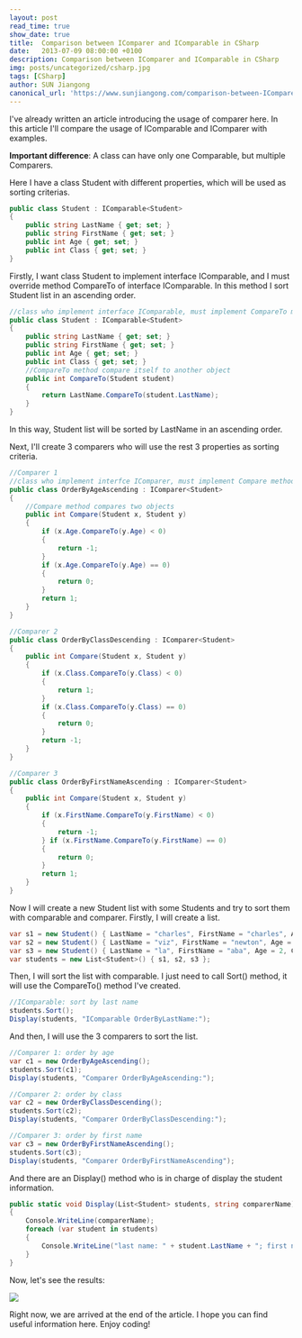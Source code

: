```yaml
---
layout: post
read_time: true
show_date: true
title:  Comparison between IComparer and IComparable in CSharp
date:   2013-07-09 08:00:00 +0100
description: Comparison between IComparer and IComparable in CSharp
img: posts/uncategorized/csharp.jpg
tags: [CSharp]
author: SUN Jiangong
canonical_url: 'https://www.sunjiangong.com/comparison-between-IComparer-and-IComparable-in-CSharp.html'
---
```



I've already written an article introducing the usage of comparer here. In this article I'll compare the usage of IComparable and IComparer with examples.


**Important difference**:  A class can have only one Comparable, but multiple Comparers.

<!--more-->

Here I have a class Student with different properties, which will be used as sorting criterias.

```csharp
public class Student : IComparable<Student>
{
    public string LastName { get; set; }
    public string FirstName { get; set; }
    public int Age { get; set; }
    public int Class { get; set; }
}
```

Firstly, I want class Student to implement interface IComparable, and I must override method CompareTo of interface IComparable. In this method I sort Student list in an ascending order.

```csharp
//class who implement interface IComparable, must implement CompareTo method
public class Student : IComparable<Student>
{
    public string LastName { get; set; }
    public string FirstName { get; set; }
    public int Age { get; set; }
    public int Class { get; set; }
    //CompareTo method compare itself to another object
    public int CompareTo(Student student)
    {
        return LastName.CompareTo(student.LastName);
    }
}
```

In this way, Student list will be sorted by LastName in an ascending order.

Next, I'll create 3 comparers who will use the rest 3 properties as sorting criteria.

```csharp
//Comparer 1
//class who implement interfce IComparer, must implement Compare method
public class OrderByAgeAscending : IComparer<Student>
{
    //Compare method compares two objects
    public int Compare(Student x, Student y)
    {
        if (x.Age.CompareTo(y.Age) < 0)
        {
            return -1;
        }
        if (x.Age.CompareTo(y.Age) == 0)
        {
            return 0;
        }
        return 1;
    }
}

//Comparer 2
public class OrderByClassDescending : IComparer<Student>
{
    public int Compare(Student x, Student y)
    {
        if (x.Class.CompareTo(y.Class) < 0)
        {
            return 1;
        }
        if (x.Class.CompareTo(y.Class) == 0)
        {
            return 0;
        }
        return -1;
    }
}

//Comparer 3
public class OrderByFirstNameAscending : IComparer<Student>
{
    public int Compare(Student x, Student y)
    {
        if (x.FirstName.CompareTo(y.FirstName) < 0)
        {
            return -1;
        } if (x.FirstName.CompareTo(y.FirstName) == 0)
        {
            return 0;
        }
        return 1;
    }
}
```

Now I will create a new Student list with some Students and try to sort them with comparable and comparer.
Firstly, I will create a list.

```csharp
var s1 = new Student() { LastName = "charles", FirstName = "charles", Age = 27, Class = 15 };
var s2 = new Student() { LastName = "viz", FirstName = "newton", Age = 20, Class = 30 };
var s3 = new Student() { LastName = "la", FirstName = "aba", Age = 2, Class = 2 };
var students = new List<Student>() { s1, s2, s3 };
```

Then, I will sort the list with comparable. I just need to call Sort() method, it will use the CompareTo() method I've created.

```csharp
//IComparable: sort by last name
students.Sort();
Display(students, "IComparable OrderByLastName:");
```

And then, I will use the 3 comparers to sort the list.

```csharp
//Comparer 1: order by age
var c1 = new OrderByAgeAscending();
students.Sort(c1);
Display(students, "Comparer OrderByAgeAscending:");

//Comparer 2: order by class
var c2 = new OrderByClassDescending();
students.Sort(c2);
Display(students, "Comparer OrderByClassDescending:");

//Comparer 3: order by first name 
var c3 = new OrderByFirstNameAscending();
students.Sort(c3);
Display(students, "Comparer OrderByFirstNameAscending");
```

And there are an Display() method who is in charge of display the student information.

```csharp
public static void Display(List<Student> students, string comparerName)
{
    Console.WriteLine(comparerName);
    foreach (var student in students)
    {
        Console.WriteLine("last name: " + student.LastName + "; first name: " + student.FirstName + "; age: " + student.Age + "; class: " + student.Class);
    }
}
```

Now, let's see the results:

![](./../../../assets/img/posts/2013-07-09-icomparer-icomparable/01.png)

Right now, we are arrived at the end of the article. I hope you can find useful information here. Enjoy coding!
